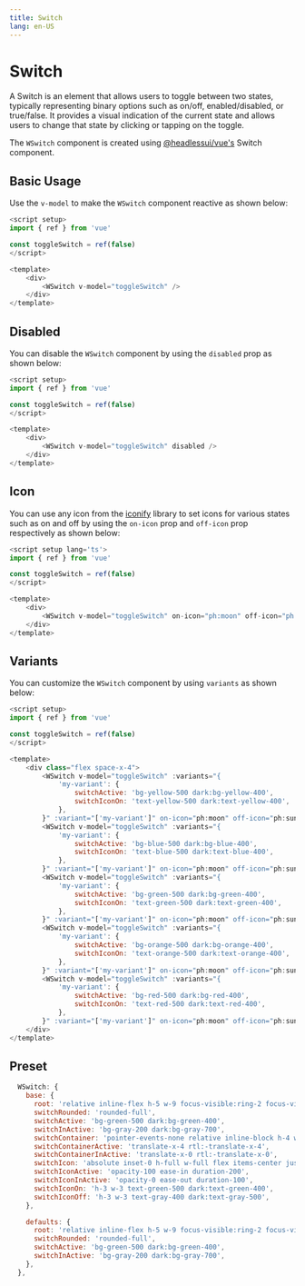 ```yaml
---
title: Switch
lang: en-US
---
```


# Switch

A Switch is an element that allows users to toggle between two states, typically representing binary options such as on/off, enabled/disabled, or true/false. It provides a visual indication of the current state and allows users to change that state by clicking or tapping on the toggle.

The `WSwitch` component is created using [@headlessui/vue's](https://headlessui.com/vue/switch) Switch component.

## Basic Usage

Use the `v-model` to make the `WSwitch` component reactive as shown below:

```js
<script setup>
import { ref } from 'vue'

const toggleSwitch = ref(false)
</script>

<template>
    <div>
        <WSwitch v-model="toggleSwitch" />
    </div>
</template>
```

## Disabled

You can disable the `WSwitch` component by using the `disabled` prop as shown below:

```js
<script setup>
import { ref } from 'vue'

const toggleSwitch = ref(false)
</script>

<template>
    <div>
        <WSwitch v-model="toggleSwitch" disabled />
    </div>
</template>
```

## Icon

You can use any icon from the [iconify](https://icones.netlify.app) library to set icons for various states such as on and off by using the `on-icon` prop and `off-icon` prop respectively as shown below:

```js
<script setup lang='ts'>
import { ref } from 'vue'

const toggleSwitch = ref(false)
</script>

<template>
    <div>
        <WSwitch v-model="toggleSwitch" on-icon="ph:moon" off-icon="ph:sun" />
    </div>
</template>
```

## Variants

You can customize the `WSwitch` component by using `variants` as shown below:

```js
<script setup>
import { ref } from 'vue'

const toggleSwitch = ref(false)
</script>

<template>
    <div class="flex space-x-4">
        <WSwitch v-model="toggleSwitch" :variants="{
            'my-variant': {
                switchActive: 'bg-yellow-500 dark:bg-yellow-400',
                switchIconOn: 'text-yellow-500 dark:text-yellow-400',
            },
        }" :variant="['my-variant']" on-icon="ph:moon" off-icon="ph:sun" />
        <WSwitch v-model="toggleSwitch" :variants="{
            'my-variant': {
                switchActive: 'bg-blue-500 dark:bg-blue-400',
                switchIconOn: 'text-blue-500 dark:text-blue-400',
            },
        }" :variant="['my-variant']" on-icon="ph:moon" off-icon="ph:sun" />
        <WSwitch v-model="toggleSwitch" :variants="{
            'my-variant': {
                switchActive: 'bg-green-500 dark:bg-green-400',
                switchIconOn: 'text-green-500 dark:text-green-400',
            },
        }" :variant="['my-variant']" on-icon="ph:moon" off-icon="ph:sun" />
        <WSwitch v-model="toggleSwitch" :variants="{
            'my-variant': {
                switchActive: 'bg-orange-500 dark:bg-orange-400',
                switchIconOn: 'text-orange-500 dark:text-orange-400',
            },
        }" :variant="['my-variant']" on-icon="ph:moon" off-icon="ph:sun" />
        <WSwitch v-model="toggleSwitch" :variants="{
            'my-variant': {
                switchActive: 'bg-red-500 dark:bg-red-400',
                switchIconOn: 'text-red-500 dark:text-red-400',
            },
        }" :variant="['my-variant']" on-icon="ph:moon" off-icon="ph:sun" />
    </div>
</template>
```

## Preset

```js
  WSwitch: {
    base: {
      root: 'relative inline-flex h-5 w-9 focus-visible:ring-2 focus-visible:ring-green-500 dark:focus-visible:ring-green-400 focus-visible:ring-offset-2 focus-visible:ring-offset-white dark:focus-visible:ring-offset-gray-900 flex-shrink-0 border-2 border-transparent disabled:cursor-not-allowed disabled:opacity-50 focus:outline-none',
      switchRounded: 'rounded-full',
      switchActive: 'bg-green-500 dark:bg-green-400',
      switchInActive: 'bg-gray-200 dark:bg-gray-700',
      switchContainer: 'pointer-events-none relative inline-block h-4 w-4 rounded-full bg-white dark:bg-gray-900 shadow transform ring-0 transition ease-in-out duration-200',
      switchContainerActive: 'translate-x-4 rtl:-translate-x-4',
      switchContainerInActive: 'translate-x-0 rtl:-translate-x-0',
      switchIcon: 'absolute inset-0 h-full w-full flex items-center justify-center transition-opacity',
      switchIconActive: 'opacity-100 ease-in duration-200',
      switchIconInActive: 'opacity-0 ease-out duration-100',
      switchIconOn: 'h-3 w-3 text-green-500 dark:text-green-400',
      switchIconOff: 'h-3 w-3 text-gray-400 dark:text-gray-500',
    },

    defaults: {
      root: 'relative inline-flex h-5 w-9 focus-visible:ring-2 focus-visible:ring-green-500 dark:focus-visible:ring-green-400 focus-visible:ring-offset-2 focus-visible:ring-offset-white dark:focus-visible:ring-offset-gray-900 flex-shrink-0 border-2 border-transparent disabled:cursor-not-allowed disabled:opacity-50 focus:outline-none',
      switchRounded: 'rounded-full',
      switchActive: 'bg-green-500 dark:bg-green-400',
      switchInActive: 'bg-gray-200 dark:bg-gray-700',
    },
  },
```